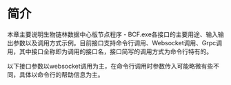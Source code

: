 # 简介

本章主要说明生物链林数据中心版节点程序 -
BCF.exe各接口的主要用途、输入输出参数以及调用方式示例。目前接口支持命令行调用、Websocket调用、Grpc调用，其中接口全称即为调用的接口名，接口简写的调用方式为命令行特有的。

以下接口参数以websocket调用为主，在命令行调用时参数传入可能略微有些不同，具体以命令行的帮助信息为主。

